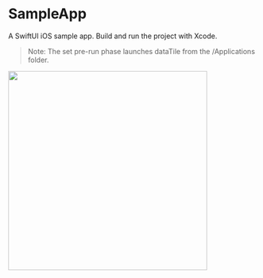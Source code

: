 # SampleApp

A SwiftUI iOS sample app. Build and run the project with Xcode.

> Note: The set pre-run phase launches dataTile from the /Applications folder.

<img src="https://raw.githubusercontent.com/dataTile-app/SampleApp/main/etc/screen.png" width="400">
